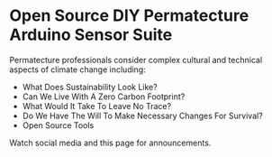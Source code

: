 # Open Source DIY Permatecture Arduino Sensor Suite

Permatecture professionals consider complex cultural and technical aspects of climate change including:

* What Does Sustainability Look Like?
* Can We Live With A Zero Carbon Footprint?
* What Would It Take To Leave No Trace?
* Do We Have The Will To Make Necessary Changes For Survival?
* Open Source Tools

Watch social media and this page for announcements.
